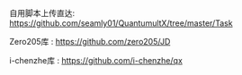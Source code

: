 自用脚本上传直达: https://github.com/seamly01/QuantumultX/tree/master/Task

Zero205库 : https://github.com/zero205/JD

i-chenzhe库  : https://github.com/i-chenzhe/qx
